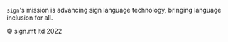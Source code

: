 `sign`'s mission is advancing sign language technology,
bringing language inclusion for all.

© sign.mt ltd 2022
